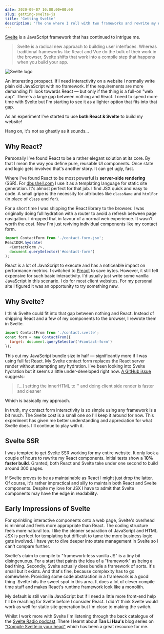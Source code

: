 ```yaml
---
date: 2020-09-07 10:00:00+00:00
slug: getting-svelte-js
title: 'Getting Svelte'
description: 'The one where I roll with two frameworks and rewrite my website in Svelte.'
---
```


[Svelte](https://svelte.dev/) is a JavaScript framework that has continued to intrigue me.

> Svelte is a radical new approach to building user interfaces. Whereas traditional frameworks like React and Vue do the bulk of their work in the browser, Svelte shifts that work into a compile step that happens when you build your app.

![Svelte logo](/images/blog/2020/svelte-logo-horizontal.svg)

An interesting prospect. If I need interactivity on a website I normally write plain old JavaScript with no framework. If the requirements are more demanding I'll look towards React — but only if the thing is a full-on "web app". There's a large gap between nothing and React. I need to spend more time with Svelte but I'm starting to see it as a lighter option that fits into that gap.

As an experiment I've started to use **both React & Svelte** to build my website!

Hang on, it's not as ghastly as it sounds...

## Why React?

Personally I've found React to be a rather elegant solution at its core. By that I mean the way you define pure, reusable UI components. Once state and logic gets involved that's another story. It can get ugly, fast.

Where I've found React to be most powerful is **server-side rendering** (SSR). For [dbushell.com](https://dbushell.com) I use it as a templating language for static site generation. It's almost perfect for that job. I find JSX quick and easy to code. A small gripe is the necessity for attributes like `className` and `htmlFor` (in place of `class` and `for`).

For a short time I was shipping the React library to the browser. I was originally doing full hydration with a router to avoid a refresh between page navigation. I dropped that in favour of a normal web experience. It wasn't worth the cost. Now I'm just reviving individual components like my contact form.

```javascript
import ContactForm from './contact-form.jsx';
ReactDOM.hydrate(
  <ContactForm />,
  document.querySelector('#contact-form')
);
```

React is a lot of JavaScript to execute and has a noticeable impact on performance metrics. I switched to [Preact](https://preactjs.com/) to save bytes. However, it still felt expensive for such basic interactivity. I'd usually just write some vanilla JavaScript in this scenario. I do for most client websites. For my personal site I figured it was an opportunity to try something new.

## Why Svelte?

I think Svelte could fit into that gap between nothing and React. Instead of shipping React and a few of my components to the browser, I rewrote them in Svelte.

```javascript
import ContactFrom from './contact.svelte';
const form = new ContactFrom({
  target: document.querySelector('#contact-form')
});
```

This cut my JavaScript bundle size in half — significantly more if I was using full fat React. My Svelte contact form replaces the React server render without attempting any hydration. I've been looking into Svelte hydration but it seems a little under-developed right now. [A GitHub issue](https://github.com/sveltejs/svelte/issues/4308) suggests:

> [...] setting the innerHTML to '' and doing client side render is faster and cleaner

Which is basically my approach.

In truth, my contact form interactivity is so simple using any framework is a bit much. The Svelte cost is a small one so I'll keep it around for now. This experiment has given me better understanding and appreciation for what Svelte does. I'll continue to play with it.

## Svelte SSR

I was tempted to get Svelte SSR working for my entire website. It only look a couple of hours to rewrite my React components. Initial tests show  a **10% faster build**. Granted, both React and Svelte take under one second to build around 300 pages.

If Svelte proves to be as maintainable as React I might just drop the latter. Of course, it's rather impractical and silly to maintain both React and Svelte components. Despite my love for JSX I have to admit that Svelte components may have the edge in readability.

## Early Impressions of Svelte

For sprinkling interactive components onto a web page, Svelte's overhead is minimal and feels more appropriate than React. The coding structure feels more natural too. I like the cleaner separation of JavaScript and HTML. JSX is perfect for templating but difficult to tame the more business logic gets involved. I have yet to dive deeper into state management in Svelte so I can't compare further.

Svelte's claim to compile to "framework-less vanilla JS" is a tiny bit disingenuous. For a start that paints the idea of a "framework" as being a bad thing. Secondly, Svelte actually does bundle a framework of sorts. It's small but it exists. And that's fine, because complexity has to go somewhere. Providing some code abstraction in a framework is a good thing. Svelte hits the sweet spot in this area. It does a lot of clever compile time stuff and makes React's runtime framework look like a monolith.

My default is still vanilla JavaScript but if I need a little more front-end help I'll be reaching for Svelte before I consider React. I didn't think Svelte would work as well for static site generation but I'm close to making the switch.

Whilst I work more with Svelte I'm listening through the back catalogue of the [Svelte Radio podcast](https://www.svelteradio.com/). There I learnt about **Tan Li Hau's** blog series on ["Compile Svelte in your head"](https://lihautan.com/compile-svelte-in-your-head-part-1/) which has been a great resource for me.
